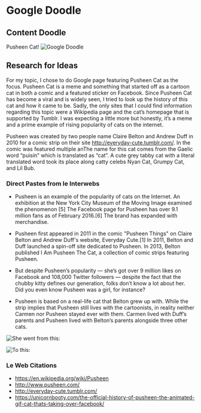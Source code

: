 # Google Doodle


## Content Doodle

Pusheen Cat! 
![Google Doodle](http://i63.tinypic.com/2znptg2.png)

 
## Research for Ideas
  
For my topic, I chose to do Google page featuring Pusheen Cat as the focus. Pusheen Cat is a meme and something that started off as a cartoon cat in both a comic and a featured sticker on Facebook. Since Pusheen Cat has become a viral and is widely seen, I tried to look up the history of this cat and how it came to be. Sadly, the only sites that I could find information regarding this topic were a Wikipedia page and the cat’s homepage that is supported by Tumblr. I was expecting a little more but honestly, it’s a meme and a prime example of rising popularity of cats on the internet. 

Pusheen was created by two people name Claire Belton and Andrew Duff in 2010 for a comic strip on their site http://everyday-cute.tumblr.com/. In the comic was featured multiple anThe name for this cat comes from the Gaelic word “puisín” which is translated as “cat”. A cute grey tabby cat with a literal translated word took its place along catty celebs Nyan Cat, Grumpy Cat, and Lil Bub.

### Direct Pastes from le Interwebs

* Pusheen is an example of the popularity of cats on the Internet. An exhibition at the New York City Museum of the Moving Image examined the phenomenon [5] The Facebook page for Pusheen has over 9.1 million fans as of February 2016.[6] The brand has expanded with merchandise.

* Pusheen first appeared in 2011 in the comic "Pusheen Things" on Claire Belton and Andrew Duff's website, Everyday Cute.[1] In 2011, Belton and Duff launched a spin-off site dedicated to Pusheen. In 2013, Belton published I Am Pusheen The Cat, a collection of comic strips featuring Pusheen.

* But despite Pusheen’s popularity — she’s got over 9 million likes on Facebook and 108,000 Twitter followers — despite the fact that the chubby kitty defines our generation, folks don’t know a lot about her. Did you even know Pusheen was a girl, for instance?

* Pusheen is based on a real-life cat that Belton grew up with. While the strip implies that Pusheen still lives with the cartoonists, in reality neither Carmen nor Pusheen stayed ever with them. Carmen lived with Duff’s parents and Pusheen lived with Belton’s parents alongside three other cats.


![She went from this:](https://cdn.unicornbooty.com/wp-content/uploads/2016/02/19123336/pusheenthingssmall.jpg)

![To this:](https://19807-presscdn-pagely.netdna-ssl.com/wp-content/uploads/3c8/bd/d47d1133c75d31e7b1051903e3348f09.jpg)


### Le Web Citations

* https://en.wikipedia.org/wiki/Pusheen
* http://www.pusheen.com/
* http://everyday-cute.tumblr.com/
* https://unicornbooty.com/the-official-history-of-pusheen-the-animated-gif-cat-thats-taking-over-facebook/ 

